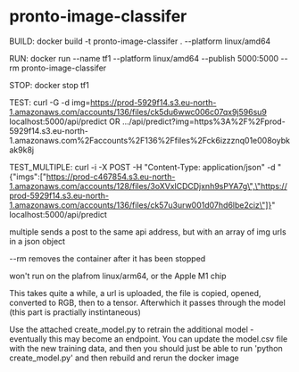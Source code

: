 # pronto-image-classifer

BUILD: docker build -t pronto-image-classifer . --platform linux/amd64

RUN: docker run --name tf1 --platform linux/amd64 --publish 5000:5000 --rm pronto-image-classifer

STOP: docker stop tf1

TEST: curl -G -d img=https://prod-5929f14.s3.eu-north-1.amazonaws.com/accounts/136/files/ck5du6wwc006c07qx9j596su9 localhost:5000/api/predict OR .../api/predict?img=https%3A%2F%2Fprod-5929f14.s3.eu-north-1.amazonaws.com%2Faccounts%2F136%2Ffiles%2Fck6izzznq01e008oybkak9k8j

TEST_MULTIPLE: curl -i -X POST -H "Content-Type: application/json" -d "{\"imgs\":[\"https://prod-c467854.s3.eu-north-1.amazonaws.com/accounts/128/files/3oXVxlCDCDjxnh9sPYA7g\",\"https://prod-5929f14.s3.eu-north-1.amazonaws.com/accounts/136/files/ck57u3urw001d07hd6lbe2ciz\"]}" localhost:5000/api/predict

multiple sends a post to the same api address, but with an array of img urls in a json object

--rm removes the container after it has been stopped

won't run on the plafrom linux/arm64, or the Apple M1 chip

This takes quite a while, a url is uploaded, the file is copied, opened, converted to RGB, then to a tensor. Afterwhich it passes through the model (this part is practially instintaneous)


Use the attached create_model.py to retrain the additional model - eventually this may become an endpoint. You can update the model.csv file with the new training data, and then you should just be able to run 'python create_model.py' and then rebuild and rerun the docker image